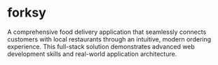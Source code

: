 # forksy
A comprehensive food delivery application that seamlessly connects customers with local restaurants through an intuitive, modern ordering experience. This full-stack solution demonstrates advanced web development skills and real-world application architecture.
